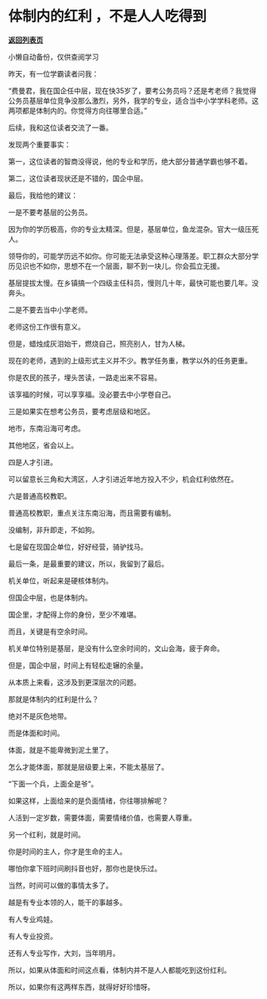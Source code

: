 # 体制内的红利 ，不是人人吃得到

[**返回列表页**](/gzh/费曼的小茶馆)

小懒自动备份，仅供查阅学习

昨天，有一位学霸读者问我：

  

“费曼君，我在国企任中层，现在快35岁了，要考公务员吗？还是考老师？我觉得公务员基层单位竞争没那么激烈，另外，我学的专业，适合当中小学学科老师。这两项都是体制内的。你觉得方向往哪里合适。”

  

后续，我和这位读者交流了一番。

  

发现两个重要事实：

  

第一，这位读者的智商没得说，他的专业和学历，绝大部分普通学霸也够不着。

  

第二，这位读者现状还是不错的，国企中层。

  

最后，我给他的建议：

  

一是不要考基层的公务员。

  

因为你的学历极高，你的专业太精深。但是，基层单位，鱼龙混杂。官大一级压死人。

  

领导你的，可能学历远不如你。你可能无法承受这种心理落差。职工群众大部分学历见识也不如你，思想不在一个层面，聊不到一块儿。你会孤立无援。

  

基层提拔太慢。在乡镇搞一个四级主任科员，慢则几十年，最快可能也要几年。没奔头。

  

二是不要去当中小学老师。

  

老师这份工作很有意义。

  

但是，蜡烛成灰泪始干，燃烧自己，照亮别人，甘为人梯。

  

现在的老师，遇到的上级形式主义并不少。教学任务重，教学以外的任务更重。

  

你是农民的孩子，埋头苦读，一路走出来不容易。

  

该享福的时候，可以享享福。没必要去中小学卷自己。

  

三是如果实在想考公务员，要考虑层级和地区。

  

地市，东南沿海可考虑。

  

其他地区，省会以上。

  

四是人才引进。

  

可以留意长三角和大湾区，人才引进近年地方投入不少，机会红利依然在。

  

六是普通高校教职。

  

普通高校教职，重点关注东南沿海，而且需要有编制。

  

没编制，非升即走，不如狗。

  

七是留在现国企单位，好好经营，骑驴找马。

  

最后一条，是最重要的建议，所以，我留到了最后。

  

机关单位，听起来是硬核体制内。

  

但国企中层，也是体制内。

  

国企里，才配得上你的身份，至少不难堪。

  

而且，关键是有空余时间。

  

机关单位特别是基层，是没有什么空余时间的，文山会海，疲于奔命。

  

但是，国企中层，时间上有轻松走辗的余量。

  

从本质上来看，这涉及到更深层次的问题。

  

那就是体制内的红利是什么？

  

绝对不是灰色地带。

  

而是体面和时间。

  

体面，就是不能卑微到泥土里了。

  

怎么才能体面，那就是层级要上来，不能太基层了。

  

“下面一个兵，上面全是爷”。

  

如果这样，上面给来的是负面情绪，你往哪排解呢？

  

人活到一定岁数，需要体面，需要情绪价值，也需要人尊重。

  

另一个红利，就是时间。

  

你是时间的主人，你才是生命的主人。

  

哪怕你拿下班时间刷抖音也好，那你也是快乐过。

  

当然，时间可以做的事情太多了。

  

越是有专业本领的人，能干的事越多。

  

有人专业鸡娃。

  

有人专业投资。

  

还有人专业写作，大刘，当年明月。

  

所以，如果从体面和时间这点看，体制内并不是人人都能吃到这份红利。

  

所以，如果你有这两样东西，就得好好珍惜呀。

  

  

